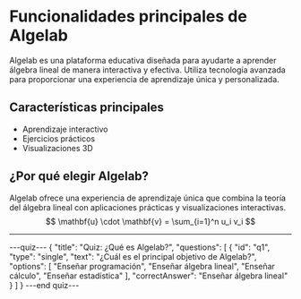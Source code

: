# Funcionalidades principales de Algelab

Algelab es una plataforma educativa diseñada para ayudarte a aprender álgebra lineal de manera interactiva y efectiva. Utiliza tecnología avanzada para proporcionar una experiencia de aprendizaje única y personalizada.

## Características principales

- Aprendizaje interactivo
- Ejercicios prácticos
- Visualizaciones 3D



## ¿Por qué elegir Algelab?

Algelab ofrece una experiencia de aprendizaje única que combina la teoría del álgebra lineal con aplicaciones prácticas y visualizaciones interactivas.
$$
\mathbf{u} \cdot \mathbf{v} = \sum_{i=1}^n u_i v_i
$$




***



---quiz---
{
  "title": "Quiz: ¿Qué es Algelab?",
  "questions": [
    {
      "id": "q1",
      "type": "single",
      "text": "¿Cuál es el principal objetivo de Algelab?",
      "options": [
        "Enseñar programación",
        "Enseñar álgebra lineal",
        "Enseñar cálculo",
        "Enseñar estadística"
      ],
      "correctAnswer": "Enseñar álgebra lineal"
    }
  ]
}
---end quiz---